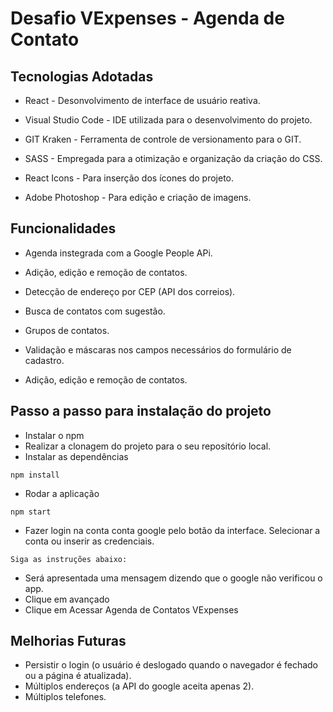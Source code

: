 # Desafio VExpenses - Agenda de Contato

## Tecnologias Adotadas
-	React - Desonvolvimento de interface de usuário reativa.

-	Visual Studio Code - IDE utilizada para o desenvolvimento do projeto.

-	GIT Kraken - Ferramenta de controle de versionamento para o GIT.

-	SASS - Empregada para a otimização e organização da criação do CSS.
	
-	React Icons - Para inserção dos ícones do projeto.

-	Adobe Photoshop - Para edição e criação de imagens.

## Funcionalidades
- Agenda instegrada com a Google People APi.

- Adição, edição e remoção de contatos.

- Detecção de endereço por CEP (API dos correios).

- Busca de contatos com sugestão.

- Grupos de contatos.

- Validação e máscaras nos campos necessários do formulário de cadastro.

- Adição, edição e remoção de contatos.

## Passo a passo para instalação do projeto
- Instalar o npm
- Realizar a clonagem do projeto para o seu repositório local.
- Instalar as dependências
```
npm install
``` 
- Rodar a aplicação 
```
npm start
```
- Fazer login na conta conta google pelo botão da interface. Selecionar a conta ou inserir as credenciais. 

```
Siga as instruções abaixo:
```
- Será apresentada uma mensagem dizendo que o google não verificou o app.
- Clique em avançado
- Clique em Acessar Agenda de Contatos VExpenses


## Melhorias Futuras

- Persistir o login (o usuário é deslogado quando o navegador é fechado ou a página é atualizada).
- Múltiplos endereços (a API do google aceita apenas 2).
- Múltiplos telefones.
